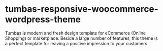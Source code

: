 # tumbas-responsive-woocommerce-wordpress-theme
Tumbas is modern and fresh design template for eCommerce (Online Shopping) or marketplace. Beside a large number of features, this theme is a perfect template for leaving a positive impression to your customers. 
